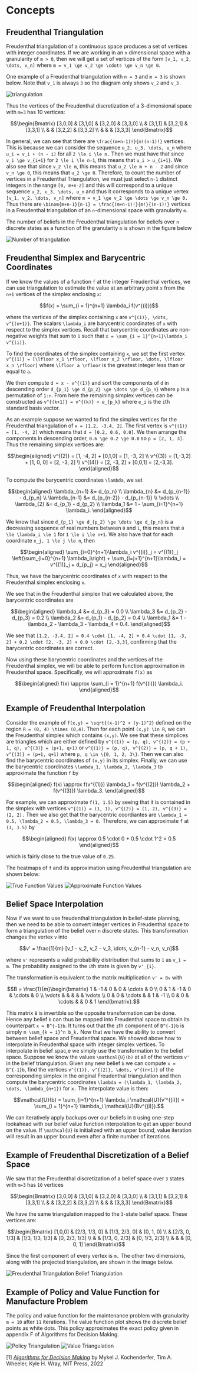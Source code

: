 # Concepts

## Freudenthal Triangulation

Freudenthal triangulation of a continuous space produces a set of vertices with integer coordinates. If we are working in an ``n`` dimensional space with a granularity of ``m > 0``, then we will get a set of vertices of the form ``[v_1, v_2, \dots, v_n]`` where ``m = v_1 \ge v_2 \ge \cdots \ge v_n \ge 0``.

One example of a Freudenthal triangulation with `n = 3` and `m = 3` is shown below. Note that ``v_1`` is always `3` so the diagram only shows ``v_2`` and ``v_3.``

![triangulation](figures/triangulation.svg)

Thus the vertices of the Freudenthal discretization of a 3-dimensional space with ``m=3`` has 10 vertices:
```math
\begin{Bmatrix} [3,0,0] & [3,1,0] & [3,2,0] & [3,3,0] \\  & [3,1,1] & [3,2,1] & [3,3,1] \\ & & [3,2,2] & [3,3,2] \\ & & & [3,3,3] \end{Bmatrix}
```
In general, we can see that there are ``\frac{(m+n-1)!}{m!(n-1)!}`` vertices. This is because we can consider the sequence ``u_2, u_3, \dots, u_n`` where ``u_i = v_i + (n - i)`` for all ``2 \le i \le n.`` Then we must have that since ``v_i \ge v_{i+1}`` for ``2 \le i \le n-1``, this means that ``u_i > u_{i+1}``. We also see that since ``v_2 \le m``, this means that ``u_2 \le m + n - 2`` and since ``v_n \ge 0``, this means that ``u_2 \ge 0``. Therefore, to count the number of vertices in a Freudenthal Triangulation, we must just select ``n-1`` distinct integers in the range ``[0, m+n-2]`` and this will correspond to a unique sequence ``u_2, u_3, \dots, u_n`` and thus it corresponds to a unique vertex ``[v_1, v_2, \dots, v_n]`` where ``m = v_1 \ge v_2 \ge \dots \ge v_n \ge 0.`` Thus there are ``\binom{m+n-1}{n-1} = \frac{(m+n-1)!}{m!}{(n-1)!}`` vertices in a Freudenthal triangulation of an ``n``-dimensional space with granularity ``m``.

The number of beliefs in the Freudenthal triangulation for beliefs over ``n`` discrete states as a function of the granularity ``m`` is shown in the figure below

![Number of triangulation](figures/num_triangulations.svg)

## Freudenthal Simplex and Barycentric Coordinates

If we know the values of a function ``f`` at the integer Freudenthal vertices, we can use triangulation to estimate the value at an arbitrary point ``x`` from the ``n+1`` vertices of the simplex enclosing ``x``:
```math
f(x) = \sum_{i = 1}^{n+1} \lambda_i f(v^{(i)})
```
where the vertices of the simplex containing ``x`` are ``v^{(1)}, \dots, v^{(n+1)}``. The scalars ``\lambda_i`` are barycentric coordinates of ``x`` with respect to the simplex vertices. Recall that barycentric coordinates are non-negative weights that sum to ``1`` such that ``x = \sum_{i = 1}^{n+1}\lambda_i v^{(i)}``.

To find the coordinates of the simplex containing ``x``, we set the first vertex ``v^{(1)} = [\lfloor x_1 \rfloor, \lfloor x_2 \rfloor, \dots, \lfloor x_n \rfloor]`` where ``\lfloor a \rfloor`` is the greatest integer less than or equal to ``a``.

We then compute ``d = x - v^{(1)}`` and sort the components of ``d`` in descending order ``d_{p_1} \ge d_{p_2} \ge \dots \ge d_{p_n}`` where ``p`` is a permutation of `1:n`. From here the remaining simplex vertices can be constructed as ``v^{(k+1)} = v^{(k)} + e_{p_k}`` where ``e_i`` is the ``i``th standard basis vector.

As an example suppose we wanted to find the simplex vertices for the Freudenthal triangulation of ``x = [1.2, -3.4, 2]``. The first vertex is ``v^{(1)} = [1, -4, 2]`` which means that ``d = [0.2, 0.6, 0.0]``. We then arrange the components in descending order, ``0.6 \ge 0.2 \ge 0.0`` so ``p = [2, 1, 3]``. Thus the remaining simplex vertices are:
```math
\begin{aligned}
v^{(2)} = [1, -4, 2] + [0,1,0] = [1, -3, 2] \\
v^{(3)} = [1,-3,2] + [1, 0, 0] = [2, -3, 2] \\
v^{(4)} = [2, -3, 2] + [0,0,1] = [2,-3,3].
\end{aligned}
```
To compute the barycentric coordinates ``\lambda``, we set
```math
\begin{aligned}
\lambda_{n+1} &= d_{p_n} \\
\lambda_{n} &= d_{p_{n-1}} - d_{p_n} \\
\lambda_{n-1} &= d_{p_{n-2}} - d_{p_{n-1}} \\
\vdots \\
\lambda_{2} &= d_{p_1} - d_{p_2} \\
\lambda_1 &= 1 - \sum_{i=1}^{n+1} \lambda_i.
\end{aligned}
```
We know that since ``d_{p_1} \ge d_{p_2} \ge \dots \ge d_{p_n}`` is a decreasing sequence of real numbers between ``0`` and ``1``, this means that ``0 \le \lambda_i \le 1`` for ``1 \le i \le n+1``. We also have that for each coordinate ``x_j, 1 \le j \le n``, then
```math
\begin{aligned}
\sum_{i=0}^{n+1}\lambda_i v^{(i)}_j = v^{(1)}_j \left(\sum_{i=0}^{n+1} \lambda_i\right) + \sum_{i=j+1}^{n+1}\lambda_i = v^{(1)}_j + d_{p_j} = x_j
\end{aligned}
```
Thus, we have the barycentric coordinates of ``x`` with respect to the Freudenthal simplex enclosing ``x``.

We see that in the Freudenthal simplex that we calculated above, the barycentric coordinates are
```math
\begin{aligned}
\lambda_4 &= d_{p_3} = 0.0 \\
\lambda_3 &= d_{p_2} - d_{p_3} = 0.2 \\
\lambda_2 &= d_{p_1} - d_{p_2} = 0.4 \\
\lambda_1 &= 1 - \lambda_2 - \lambda_3 - \lambda_4 = 0.4.
\end{aligned}
```
We see that ``[1.2, -3.4, 2] = 0.4 \cdot [1, -4, 2] + 0.4 \cdot [1, -3, 2] + 0.2 \cdot [2, -3, 2] + 0.0 \cdot [2,-3,3]``, confirming that the barycentric coordinates are correct.

Now using these barycentric coordinates and the vertices of the Freudenthal simplex, we will be able to perform function approximation in Freudenthal space. Specifically, we will approximate ``f(x)`` as
```math
\begin{aligned}
f(x) \approx \sum_{i = 1}^{n+1} f(v^{(i)}) \lambda_i.
\end{aligned}
```

## Example of Freudenthal Interpolation

Consider the example of ``f(x,y) = \sqrt{(x-1)^2 + (y-1)^2}`` defined on the region ``R = (0, 4) \times (0,4)``. Then for each point ``(x,y) \in R``, we can the Freudenthal simplex which contains ``(x,y)``. We see that these simplices are triangles which are either defined by ``v^{(1)} = (p, q), v^{(2)} = (p + 1, q), v^{(3)} = (p+1, q+1)`` or ``v^{(1)} = (p, q), v^{(2)} = (p, q + 1), v^{(3)} = (p+1, q+1)`` where ``p, q \in \{0, 1, 2, 3\}``. Then we can also find the barycentric coordinates of ``(x,y)`` in its simplex. Finally, we can use the barycentric coordinates ``\lambda_1, \lambda_2, \lambda_3`` to approximate the function ``f`` by
```math
\begin{aligned}
f(x) \approx f(v^{(1)}) \lambda_1 + f(v^{(2)}) \lambda_2 + f(v^{(3)}) \lambda_3.
\end{aligned}
```
For example, we can approximate ``f(1, 1.5)`` by seeing that it is contained in the simplex with vertices ``v^{(1)} = (1, 1), v^{(2)} = (1, 2), v^{(3)} = (2, 2).`` Then we also get that the barycentric coordiantes are ``\lambda_1 = 0.5, \lambda_2 = 0.5, \lambda_3 = 0.`` Therefore, we can approximate ``f`` at ``(1, 1.5)`` by
```math
\begin{aligned}
f(x) \approx 0.5 \cdot 0 + 0.5 \cdot 1^2 = 0.5
\end{aligned}
```
 which is fairly close to the true value of ``0.25``.

The heatmaps of ``f`` and its approximation using Freudenthal triangulation are shown below:

![True Function Values](figures/function_true.svg)
![Approximate Function Values](figures/function_approx.svg)

## Belief Space Interpolation
Now if we want to use freudenthal triangulation in belief-state planning, then we need to be able to convert integer vertices in Freudenthal space to form a triangulation of the belief over ``n`` discrete states. This transformation changes the vertex ``v`` into
```math
v' = \frac{1}{m} [v_1 - v_2, v_2 - v_3, \dots, v_{n-1} - v_n, v_n]
```
where ``v'`` represents a valid probability distribution that sums to ``1`` as ``v_1 = m``. The probability assigned to the ``i``th state is given by ``v'_{i}``.

The transformation is equivalent to the matrix multiplication ``v' = Bv`` with
```math
B = \frac{1}{m}\begin{bmatrix} 1 & -1 & 0 & 0 & \cdots & 0 \\ 0 & 1 & -1 & 0 & \cdots & 0 \\ \vdots & & & & & \vdots \\ 0 & 0 & \cdots & & 1 & -1 \\ 0 & 0 & \cdots & & 0 & 1 \end{bmatrix}.
```
This matrix ``B`` is invertible so the opposite transformation can be done. Hence any belief ``b`` can thus be mapped into Freudenthal space to obtain its counterpart ``x = B^{-1}b``. It turns out that the ``i``th component of ``B^{-1}b`` is simply ``m \sum_{k = i}^n b_k.``
Now that we have the ability to convert between belief space and Freudenthal space. We showed above how to interpolate in Freudenthal space with integer simplex vertices. To interpolate in belief spac,e we simply use the transformation to the belief space. Suppose we know the values ``\mathcal{U}(b)`` at all of the vertices ``v'`` in the belief triangulation. Given any new belief ``b`` we can compute ``x = B^{-1}b``, find the vertices ``v^{(1)}, v^{(2)}, \dots, v^{(n+1)}`` of the corresponding simplex in the original Freudenthal triangulation and then compute the barycentric coordinates ``\lambda = (\lambda_1, \lambda_2, \dots, \lambda_{n+1})`` for ``x.``
The interpolate value is then:
```math
\mathcal{U}(b) = \sum_{i=1}^{n+1} \lambda_i \mathcal{U}(v'^{(i)}) = \sum_{i = 1}^{n+1} \lambda_i \mathcal{U}(Bv^{(i)}).
```
We can iteratively apply backups over our beliefs in ``B`` using one-step lookahead with our belief value function interpolation to get an upper bound on the value. If ``\mathcal{U}`` is initialized with an upper bound, value iteration will result in an upper bound even after a finite number of iterations.

## Example of Freudenthal Discretization of a Belief Space
We saw that the Freudenthal discretization of a belief space over ``3`` states with ``m=3`` has ``10`` vertices
```math
\begin{Bmatrix} [3,0,0] & [3,1,0] & [3,2,0] & [3,3,0] \\  & [3,1,1] & [3,2,1] & [3,3,1] \\ & & [3,2,2] & [3,3,2] \\ & & & [3,3,3] \end{Bmatrix}
```

We have the same triangulation mapped to the ``3``-state belief space. These vertices are:
```math
\begin{Bmatrix} [1,0,0] & [2/3, 1/3, 0] & [1/3, 2/3, 0] & [0, 1, 0] \\  & [2/3, 0, 1/3] & [1/3, 1/3, 1/3] & [0, 2/3, 1/3] \\ & & [1/3, 0, 2/3] & [0, 1/3, 2/3] \\ & & & [0, 0, 1] \end{Bmatrix}
```

Since the first component of every vertex is ``m.`` The other two dimensions, along with the projected triangulation, are shown in the image below.

![Freudenthal Triangulation Belief Triangulation](figures/ft_belief_triangulations.svg)

## Example of Policy and Value Function for Manufacture Problem
The policy and value function for the maintenance problem with granularity ``m = 10`` after ``11`` iterations. The value function plot shows the discrete belief points as white dots. This policy approximates the exact policy given in appendix F of Algorithms for Decision Making.

![Policy Triangulation](figures/policytriangulation.svg)
![Value Triangulation](figures/valuetriangulation.svg)


\[1\] [*Algorithms for Decision Making*](https://algorithmsbook.com/) by
Mykel J. Kochenderfer, Tim A. Wheeler, Kyle H. Wray, MIT Press, 2022
